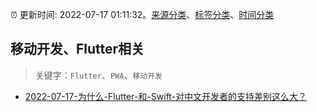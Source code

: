 :alarm_clock: 更新时间: 2022-07-17 01:11:32。[来源分类](../README.md)、[标签分类](../TAGS.md)、[时间分类](../TIMELINE.md)

## 移动开发、Flutter相关


> 关键字：`Flutter`、`PWA`、`移动开发`



- [2022-07-17-为什么-Flutter-和-Swift-对中文开发者的支持差别这么大？](https://www.v2ex.com/t/866726) 